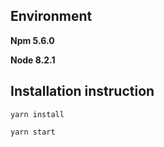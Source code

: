 Environment
----
**Npm 5.6.0**

**Node 8.2.1**


Installation instruction
---
```
yarn install

yarn start
```
